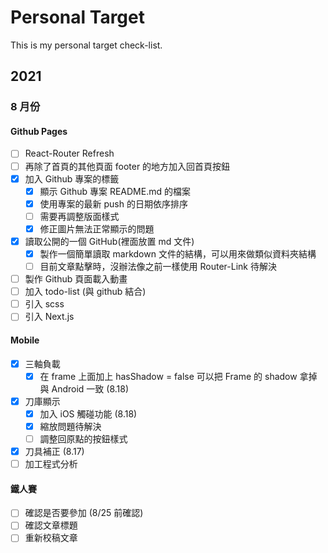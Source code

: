 # Personal Target
This is my personal target check-list.

## 2021
### 8 月份
#### Github Pages
- [ ] React-Router Refresh
- [ ] 再除了首頁的其他頁面 footer 的地方加入回首頁按鈕
- [x] 加入 Github 專案的標籤
  - [x] 顯示 Github 專案 README.md 的檔案
  - [x] 使用專案的最新 push 的日期依序排序
  - [ ] 需要再調整版面樣式
  - [x] 修正圖片無法正常顯示的問題
- [X] 讀取公開的一個 GitHub(裡面放置 md 文件)
  - [X] 製作一個簡單讀取 markdown 文件的結構，可以用來做類似資料夾結構
  - [ ] 目前文章點擊時，沒辦法像之前一樣使用 Router-Link 待解決
- [ ] 製作 Github 頁面載入動畫
- [ ] 加入 todo-list (與 github 結合)
- [ ] 引入 scss
- [ ] 引入 Next.js

#### Mobile
- [x] 三軸負載
  - [x] 在 frame 上面加上 hasShadow = false 可以把 Frame 的 shadow 拿掉與 Android 一致 (8.18)
- [x] 刀庫顯示
  - [x] 加入 iOS 觸碰功能 (8.18)
  - [x] 縮放問題待解決
  - [ ] 調整回原點的按鈕樣式
- [x] 刀具補正 (8.17)
- [ ] 加工程式分析

#### 鐵人賽
- [ ] 確認是否要參加 (8/25 前確認)
- [ ] 確認文章標題
- [ ] 重新校稿文章
